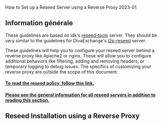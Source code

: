  How to Set up a
Reseed Server using a Reverse Proxy 2023-01 

## Information générale

These guidelines are based on idk\'s
[reseed-tools](https://i2pgit.org/idk/reseed-tools) server. They should
be very similar to the guidelines for DivaExchange\'s
[i2p-reseed](https://codeberg.org/diva.exchange/i2p-reseed) server.

These guidelines will help you to configure your reseed server behind a
reverse proxy like Apache2 or nginx. These will allow you to configure
additional behaviors like filtering, adding and removing headers, or
temporary logging to debug issues. The specifics of customizing your
reverse proxy are outside the scope of this document.

#### [To read the reseed policy, follow this link.](reseed-policy)

#### [Please see the general information for all reseed servers in addition to reading this section.](reseed)

## Reseed Installation using a Reverse Proxy


